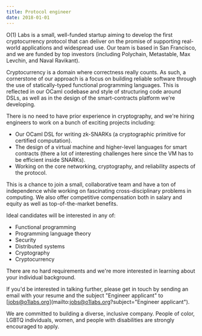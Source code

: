 ```yaml
---
title: Protocol engineer
date: 2018-01-01
---
```

O(1) Labs is a small, well-funded startup aiming to develop the first cryptocurrency protocol that can deliver on the promise of supporting real-world applications and widespread use. Our team is based in San Francisco, and we are funded by top investors (including Polychain, Metastable, Max Levchin, and Naval Ravikant).

Cryptocurrency is a domain where correctness really counts. As such, a cornerstone of our approach is a focus on building reliable software through the use of statically-typed functional programming languages. This is reflected in our OCaml codebase and style of structuring code around DSLs, as well as in the design of the smart-contracts platform we're developing.

There is no need to have prior experience in cryptography, and we're hiring engineers to work on a bunch of exciting projects including:

* Our OCaml DSL for writing zk-SNARKs (a cryptographic primitive for certified computation).
* The design of a virtual machine and higher-level languages for smart contracts (there a lot of interesting challenges here since the VM has to be efficient inside SNARKs).
* Working on the core networking, cryptography, and reliability aspects of the protocol.

This is a chance to join a small, collaborative team and have a ton of independence while working on fascinating cross-disciplinary problems in computing. We also offer competitive compensation both in salary and equity as well as top-of-the-market benefits.

Ideal candidates will be interested in any of:

* Functional programming
* Programming language theory
* Security
* Distributed systems
* Cryptography
* Cryptocurrency

There are no hard requirements and we're more interested in learning about your individual background.

If you'd be interested in talking further, please get in touch by sending an email with your resume and the subject "Engineer applicant" to [jobs@o1labs.org](mailto:jobs@o1labs.org?subject="Engineer applicant").

We are committed to building a diverse, inclusive company. People of color, LGBTQ individuals, women, and people with disabilities are strongly encouraged to apply.
